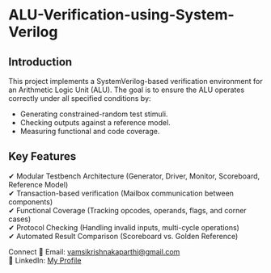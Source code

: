 # ALU-Verification-using-System-Verilog

## Introduction
This project implements a SystemVerilog-based verification environment for an Arithmetic Logic Unit (ALU). The goal is to ensure the ALU operates correctly under all specified conditions by:
- Generating constrained-random test stimuli.
- Checking outputs against a reference model.
- Measuring functional and code coverage.

## Key Features
✔ Modular Testbench Architecture (Generator, Driver, Monitor, Scoreboard, Reference Model) <br/>
✔ Transaction-based verification (Mailbox communication between components) <br/>
✔ Functional Coverage (Tracking opcodes, operands, flags, and corner cases) <br/>
✔ Protocol Checking (Handling invalid inputs, multi-cycle operations) <br/>
✔ Automated Result Comparison (Scoreboard vs. Golden Reference) <br/>

Connect
📧 Email: vamsikrishnakaparthi@gmail.com <br/>
🔗 LinkedIn: [My Profile](https://www.linkedin.com/in/vamsi-kaparthi-371730222?utm_source=share&utm_campaign=share_via&utm_content=profile&utm_medium=android_app) <br/>

